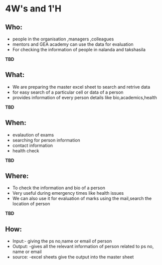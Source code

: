 # 4W&#39;s and 1&#39;H

## Who:
*	people in the organisation ,managers ,colleagues
*	mentors and GEA academy can use the data for evaluation
*	For checking the information of people in nalanda and takshasila


**TBD**

## What:
 *	We are preparing the master excel sheet to search and retrive data
 *	for easy search of a particular cell or data of a person
 *	provides information of every person details like bio,academics,health 


**TBD**

## When:
*	evalaution of exams
*	searching for person information
*	contact information
*	health check



**TBD**

## Where:
*	To check the information and bio of a person
*	Very useful during emergency times like health issues
*	We can also use it for evaluation of marks using the mail,search the location of person


**TBD**

## How:
*	Input:- giving the ps no,name or email of person
*	Output: -gives all the relevant information of person related to ps no, name or email
*	source: -excel sheets  give the output into the master sheet
